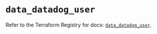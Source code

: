 # `data_datadog_user`

Refer to the Terraform Registry for docs: [`data_datadog_user`](https://registry.terraform.io/providers/datadog/datadog/3.50.0/docs/data-sources/user).
